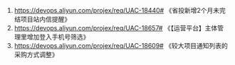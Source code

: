 1. https://devops.aliyun.com/projex/req/UAC-18440# 《省投新增2个月未完结项目站内信提醒》
2. https://devops.aliyun.com/projex/req/UAC-18657# 《【运营平台】主体管理里增加登入手机号筛选》
3. https://devops.aliyun.com/projex/req/UAC-18609# 《较大项目通知列表的采购方式调整》